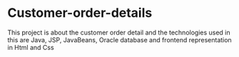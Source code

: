 # Customer-order-details
This project is about the customer order detail and the technologies used in this are Java, JSP, JavaBeans, Oracle database and frontend representation in Html and Css
